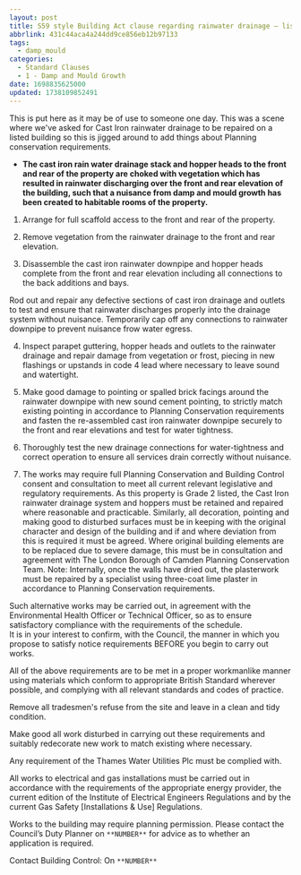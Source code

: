 ```yaml
---
layout: post
title: S59 style Building Act clause regarding rainwater drainage – listed building
abbrlink: 431c44aca4a244dd9ce856eb12b97133
tags:
  - damp_mould
categories:
  - Standard Clauses
  - 1 - Damp and Mould Growth
date: 1698835625000
updated: 1738109852491
---
```


This is put here as it may be of use to someone one day. This was a scene where we've asked for Cast Iron rainwater drainage to be repaired on a listed building so this is jigged around to add things about Planning conservation requirements.

- **The cast iron rain water drainage stack and hopper heads to the front and rear of the property are choked with vegetation which has resulted in rainwater discharging over the front and rear elevation of the building, such that a nuisance from damp and mould growth has been created to habitable rooms of the property.**

1. Arrange for full scaffold access to the front and rear of the property.

2. Remove vegetation from the rainwater drainage to the front and rear elevation.

3. Disassemble the cast iron rainwater downpipe and hopper heads complete from the front and rear elevation including all connections to the back additions and bays.

Rod out and repair any defective sections of cast iron drainage and outlets to test and ensure that rainwater discharges properly into the drainage system without nuisance. Temporarily cap off any connections to rainwater downpipe to prevent nuisance frow water egress.

4. Inspect parapet guttering, hopper heads and outlets to the rainwater drainage and repair damage from vegetation or frost, piecing in new flashings or upstands in code 4 lead where necessary to leave sound and watertight.

5. Make good damage to pointing or spalled brick facings around the rainwater downpipe with new sound cement pointing, to strictly match existing pointing in accordance to Planning Conservation requirements and fasten the re-assembled cast iron rainwater downpipe securely to the front and rear elevations and test for water tightness.

6. Thoroughly test the new drainage connections for water-tightness and correct operation to ensure all services drain correctly without nuisance.

7. The works may require full Planning Conservation and Building Control consent and consultation to meet all current relevant legislative and regulatory requirements. As this property is Grade 2 listed, the Cast Iron rainwater drainage system and hoppers must be retained and repaired where reasonable and practicable. Similarly, all decoration, pointing and making good to disturbed surfaces must be in keeping with the original character and design of the building and if and where deviation from this is required it must be agreed. Where original building elements are to be replaced due to severe damage, this must be in consultation and agreement with The London Borough of Camden Planning Conservation Team. Note: Internally, once the walls have dried out, the plasterwork must be repaired by a specialist using three-coat lime plaster in accordance to Planning Conservation requirements.

Such alternative works may be carried out, in agreement with the Environmental Health Officer or Technical Officer, so as to ensure satisfactory compliance with the requirements of the schedule.\
It is in your interest to confirm, with the Council, the manner in which you propose to satisfy notice requirements BEFORE you begin to carry out works.

All of the above requirements are to be met in a proper workmanlike manner using materials which conform to appropriate British Standard wherever possible, and complying with all relevant standards and codes of practice.

Remove all tradesmen's refuse from the site and leave in a clean and tidy condition.

Make good all work disturbed in carrying out these requirements and suitably redecorate new work to match existing where necessary.

Any requirement of the Thames Water Utilities Plc must be complied with.

All works to electrical and gas installations must be carried out in accordance with the requirements of the appropriate energy provider, the current edition of the Institute of Electrical Engineers Regulations and by the current Gas Safety \[Installations & Use] Regulations.

Works to the building may require planning permission. Please contact the Council’s Duty Planner on `**NUMBER**` for advice as to whether an application is required.

Contact Building Control: On `**NUMBER**`
